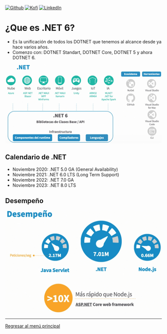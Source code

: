 [![Github][github-shield]][github-url]
[![Kofi][kofi-shield]][kofi-url]
[![LinkedIn][linkedin-shield]][linkedin-url]


# ¿Que es .NET 6?

- Es la unificación de todos los DOTNET que tenemos al alcance desde ya hace varios años.
- Comenzo con: DOTNET Standart, DOTNET Core, DOTNET 5 y ahora DOTNET 6.

![DOTNET](../.github/img/intro/01.png)

## Calendario de .NET

- Noviembre 2020: .NET 5.0 GA (General Availability)
- Noviembre 2021: .NET 6.0 LTS (Long Term Support)
- Noviembre 2022: .NET 7.0 GA
- Noviembre 2023: .NET 8.0 LTS

## Desempeño

![DOTNET Desempeño](../.github/img/intro/02.png)

---
[Regresar al menú principal](https://github.com/FernandoCalmet/dotnet-6-essencial)

<!--- reference style links --->
[github-shield]: https://img.shields.io/badge/-@fernandocalmet-%23181717?style=flat-square&logo=github
[github-url]: https://github.com/fernandocalmet
[kofi-shield]: https://img.shields.io/badge/-@fernandocalmet-%231DA1F2?style=flat-square&logo=kofi&logoColor=ff5f5f
[kofi-url]: https://ko-fi.com/fernandocalmet
[linkedin-shield]: https://img.shields.io/badge/-fernandocalmet-blue?style=flat-square&logo=Linkedin&logoColor=white&link=https://www.linkedin.com/in/fernandocalmet
[linkedin-url]: https://www.linkedin.com/in/fernandocalmet